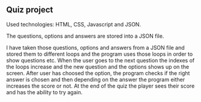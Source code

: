 ## Quiz project

Used technologies: HTML, CSS, Javascript and JSON.

The questions, options and answers are stored into a JSON file.

I have taken those questions, options and answers from a JSON file and stored them to different loops
and the program uses those loops in order to show questions etc. When the user goes to the next question
the indexes of the loops increase and the new question and the options shows up on the screen. After user
has choosed the option, the program checks if the right answer is chosen and then depending on the answer
the program either increases the score or not. At the end of the quiz the player sees their score and has the
ability to try again.
